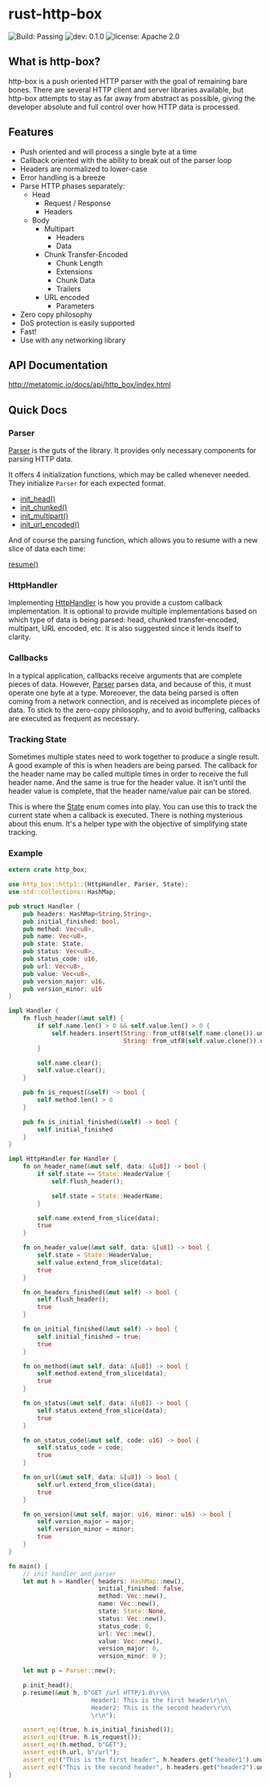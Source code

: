 # rust-http-box

![Build: Passing](https://img.shields.io/badge/build-passing-brightgreen.svg)
![dev: 0.1.0](https://img.shields.io/badge/dev-0.1.0-ff69b4.svg)
![license: Apache 2.0](https://img.shields.io/badge/license-Apache%202.0-blue.svg)

## What is http-box?

http-box is a push oriented HTTP parser with the goal of remaining bare bones. There are several
HTTP client and server libraries available, but http-box attempts to stay as far away from abstract
as possible, giving the developer absolute and full control over how HTTP data is processed.

## Features

- Push oriented and will process a single byte at a time
- Callback oriented with the ability to break out of the parser loop
- Headers are normalized to lower-case
- Error handling is a breeze
- Parse HTTP phases separately:
  - Head
    - Request / Response
    - Headers
  - Body
    - Multipart
      - Headers
      - Data
    - Chunk Transfer-Encoded
      - Chunk Length
      - Extensions
      - Chunk Data
      - Trailers
    - URL encoded
      - Parameters
- Zero copy philosophy
- DoS protection is easily supported
- Fast!
- Use with any networking library

## API Documentation

http://metatomic.io/docs/api/http_box/index.html

## Quick Docs

### Parser

[Parser](http://www.metatomic.io/docs/api/http_box/http1/struct.Parser.html) is the guts of
the library. It provides only necessary components for parsing HTTP data.

It offers 4 initialization functions, which may be called whenever needed. They initialize `Parser`
for each expected format.

- [init_head()](http://www.metatomic.io/docs/api/http_box/http1/struct.Parser.html#method.init_head)
- [init_chunked()](http://www.metatomic.io/docs/api/http_box/http1/struct.Parser.html#method.init_chunked)
- [init_multipart()](http://www.metatomic.io/docs/api/http_box/http1/struct.Parser.html#method.init_multipart)
- [init_url_encoded()](http://www.metatomic.io/docs/api/http_box/http1/struct.Parser.html#method.init_url_encoded)

And of course the parsing function, which allows you to resume with a new slice of data each time:

[resume()](http://www.metatomic.io/docs/api/http_box/http1/struct.Parser.html#method.resume)

### HttpHandler

Implementing [HttpHandler](http://www.metatomic.io/docs/api/http_box/http1/trait.HttpHandler.html)
is how you provide a custom callback implementation. It is optional to provide multiple
implementations based on which type of data is being parsed: head, chunked transfer-encoded,
multipart, URL encoded, etc. It is also suggested since it lends itself to clarity.

### Callbacks

In a typical application, callbacks receive arguments that are complete pieces of data. However,
[Parser](http://www.metatomic.io/docs/api/http_box/http1/struct.Parser.html) parses data, and
because of this, it must operate one byte at a type. Moreoever, the data being parsed is often
coming from a network connection, and is received as incomplete pieces of data. To stick to the
zero-copy philosophy, and to avoid buffering, callbacks are executed as frequent as necessary.

### Tracking State

Sometimes multiple states need to work together to produce a single result. A good example of this
is when headers are being parsed. The callback for the header name may be called multiple times in
order to receive the full header name. And the same is true for the header value. It isn't until the
header value is complete, that the header name/value pair can be stored.

This is where the [State](http://www.metatomic.io/docs/api/http_box/http1/enum.State.html) enum
comes into play. You can use this to track the current state when a callback is executed. There is
nothing mysterious about this enum. It's a helper type with the objective of simplifying state
tracking.

### Example

```rust
extern crate http_box;

use http_box::http1::{HttpHandler, Parser, State};
use std::collections::HashMap;

pub struct Handler {
    pub headers: HashMap<String,String>,
    pub initial_finished: bool,
    pub method: Vec<u8>,
    pub name: Vec<u8>,
    pub state: State,
    pub status: Vec<u8>,
    pub status_code: u16,
    pub url: Vec<u8>,
    pub value: Vec<u8>,
    pub version_major: u16,
    pub version_minor: u16
}

impl Handler {
    fn flush_header(&mut self) {
        if self.name.len() > 0 && self.value.len() > 0 {
            self.headers.insert(String::from_utf8(self.name.clone()).unwrap(),
                                String::from_utf8(self.value.clone()).unwrap());
        }

        self.name.clear();
        self.value.clear();
    }

    pub fn is_request(&self) -> bool {
        self.method.len() > 0
    }

    pub fn is_initial_finished(&self) -> bool {
        self.initial_finished
    }
}

impl HttpHandler for Handler {
    fn on_header_name(&mut self, data: &[u8]) -> bool {
        if self.state == State::HeaderValue {
            self.flush_header();

            self.state = State::HeaderName;
        }

        self.name.extend_from_slice(data);
        true
    }

    fn on_header_value(&mut self, data: &[u8]) -> bool {
        self.state = State::HeaderValue;
        self.value.extend_from_slice(data);
        true
    }

    fn on_headers_finished(&mut self) -> bool {
        self.flush_header();
        true
    }

    fn on_initial_finished(&mut self) -> bool {
        self.initial_finished = true;
        true
    }

    fn on_method(&mut self, data: &[u8]) -> bool {
        self.method.extend_from_slice(data);
        true
    }

    fn on_status(&mut self, data: &[u8]) -> bool {
        self.status.extend_from_slice(data);
        true
    }

    fn on_status_code(&mut self, code: u16) -> bool {
        self.status_code = code;
        true
    }

    fn on_url(&mut self, data: &[u8]) -> bool {
        self.url.extend_from_slice(data);
        true
    }

    fn on_version(&mut self, major: u16, minor: u16) -> bool {
        self.version_major = major;
        self.version_minor = minor;
        true
    }
}

fn main() {
    // init handler and parser
    let mut h = Handler{ headers: HashMap::new(),
                         initial_finished: false,
                         method: Vec::new(),
                         name: Vec::new(),
                         state: State::None,
                         status: Vec::new(),
                         status_code: 0,
                         url: Vec::new(),
                         value: Vec::new(),
                         version_major: 0,
                         version_minor: 0 };

    let mut p = Parser::new();

    p.init_head();
    p.resume(&mut h, b"GET /url HTTP/1.0\r\n\
                       Header1: This is the first header\r\n\
                       Header2: This is the second header\r\n\
                       \r\n");

    assert_eq!(true, h.is_initial_finished());
    assert_eq!(true, h.is_request());
    assert_eq!(h.method, b"GET");
    assert_eq!(h.url, b"/url");
    assert_eq!("This is the first header", h.headers.get("header1").unwrap());
    assert_eq!("This is the second header", h.headers.get("header2").unwrap());
}
```
